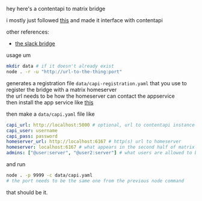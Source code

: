 hey here's a contentapi to matrix bridge

i mostly just followed [this](https://github.com/matrix-org/matrix-appservice-bridge/blob/develop/HOWTO.md) and made it interface with contentapi

other references:
- [the slack bridge](https://github.com/matrix-org/matrix-appservice-slack)

usage um  
```sh
mkdir data # if it doesn't already exist
node . -r -u "http://url-to-the-thing:port"
```
generates a registration file `data/capi-registration.yaml` that you use to register the bridge with a matrix homeserver  
the url needs to be how the homeserver can contact the appservice  
then install the app service like [this](https://docs.mau.fi/bridges/general/registering-appservices.html)

then make a `data/capi.yaml` file like
```yaml
capi_url: http://localhost:5000 # optional, url to contentapi instance
capi_user: username
capi_pass: password
homeserver_url: http://localhost:6167 # http(s) url to homeserver
homeserver: localhost:6167 # what appears in the second half of matrix IDs
admins: ["@user:server", "@user2:server"] # what users are allowed to bind rooms
```
and run
```sh
node . -p 9999 -c data/capi.yaml
# the port needs to be the same one from the previous node command
```

that should be it.
